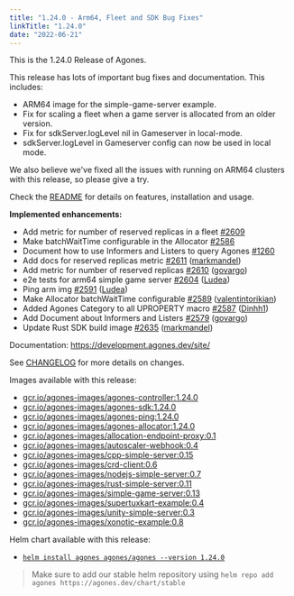 ```yaml
---
title: "1.24.0 - Arm64, Fleet and SDK Bug Fixes"
linkTitle: "1.24.0"
date: "2022-06-21"
---
```

This is the 1.24.0 Release of Agones.

This release has lots of important bug fixes and documentation. This includes:
* ARM64 image for the simple-game-server example.
* Fix for scaling a fleet when a game server is allocated from an older version.
* Fix for sdkServer.logLevel nil in Gameserver in local-mode.
* sdkServer.logLevel in Gameserver config can now be used in local mode.

We also believe we've fixed all the issues with running on ARM64 clusters with this release, so please give a try.

Check the <a href="https://github.com/googleforgames/agones/tree/release-1.24.0-rc" data-proofer-ignore>README</a> for details on features, installation and usage.

**Implemented enhancements:**

- Add metric for number of reserved replicas in a fleet [\#2609](https://github.com/googleforgames/agones/issues/2609)
- Make batchWaitTime configurable in the Allocator [\#2586](https://github.com/googleforgames/agones/issues/2586)
- Document how to use Informers and Listers to query Agones [\#1260](https://github.com/googleforgames/agones/issues/1260)
- Add docs for reserved replicas metric [\#2611](https://github.com/googleforgames/agones/pull/2611) ([markmandel](https://github.com/markmandel))
- Add metric for number of reserved replicas [\#2610](https://github.com/googleforgames/agones/pull/2610) ([govargo](https://github.com/govargo))
- e2e tests for arm64 simple game server [\#2604](https://github.com/googleforgames/agones/pull/2604) ([Ludea](https://github.com/Ludea))
- Ping arm img [\#2591](https://github.com/googleforgames/agones/pull/2591) ([Ludea](https://github.com/Ludea))
- Make Allocator batchWaitTime configurable [\#2589](https://github.com/googleforgames/agones/pull/2589) ([valentintorikian](https://github.com/valentintorikian))
- Added Agones Category to all UPROPERTY macro [\#2587](https://github.com/googleforgames/agones/pull/2587) ([Dinhh1](https://github.com/Dinhh1))
- Add Document about Informers and Listers [\#2579](https://github.com/googleforgames/agones/pull/2579) ([govargo](https://github.com/govargo))
- Update Rust SDK build image [\#2635](https://github.com/googleforgames/agones/pull/2635) ([markmandel](https://github.com/markmandel))


Documentation: https://development.agones.dev/site/

See <a href="https://github.com/googleforgames/agones/blob/release-1.24.0/CHANGELOG.md" data-proofer-ignore>CHANGELOG</a> for more details on changes.

Images available with this release:

- [gcr.io/agones-images/agones-controller:1.24.0](https://gcr.io/agones-images/agones-controller:1.24.0)
- [gcr.io/agones-images/agones-sdk:1.24.0](https://gcr.io/agones-images/agones-sdk:1.24.0)
- [gcr.io/agones-images/agones-ping:1.24.0](https://gcr.io/agones-images/agones-ping:1.24.0)
- [gcr.io/agones-images/agones-allocator:1.24.0](https://gcr.io/agones-images/agones-allocator:1.24.0)
- [gcr.io/agones-images/allocation-endpoint-proxy:0.1](https://gcr.io/agones-images/allocation-endpoint-proxy:0.1)
- [gcr.io/agones-images/autoscaler-webhook:0.4](https://gcr.io/agones-images/autoscaler-webhook:0.4)
- [gcr.io/agones-images/cpp-simple-server:0.15](https://gcr.io/agones-images/cpp-simple-server:0.15)
- [gcr.io/agones-images/crd-client:0.6](https://gcr.io/agones-images/crd-client:0.6)
- [gcr.io/agones-images/nodejs-simple-server:0.7](https://gcr.io/agones-images/nodejs-simple-server:0.7)
- [gcr.io/agones-images/rust-simple-server:0.11](https://gcr.io/agones-images/rust-simple-server:0.11)
- [gcr.io/agones-images/simple-game-server:0.13](https://gcr.io/agones-images/simple-game-server:0.13)
- [gcr.io/agones-images/supertuxkart-example:0.4](https://gcr.io/agones-images/supertuxkart-example:0.4)
- [gcr.io/agones-images/unity-simple-server:0.3](https://gcr.io/agones-images/unity-simple-server:0.3)
- [gcr.io/agones-images/xonotic-example:0.8](https://gcr.io/agones-images/xonotic-example:0.8)


Helm chart available with this release:

- <a href="https://agones.dev/chart/stable/agones-1.24.0.tgz" data-proofer-ignore>
  <code>helm install agones agones/agones --version 1.24.0</code></a>

> Make sure to add our stable helm repository using `helm repo add agones https://agones.dev/chart/stable`
